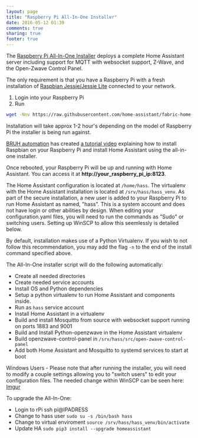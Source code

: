 ```yaml
---
layout: page
title: "Raspberry Pi All-In-One Installer"
date: 2016-05-12 01:39
comments: true
sharing: true
footer: true
---
```


The [Raspberry Pi All-In-One Installer](https://github.com/home-assistant/fabric-home-assistant) deploys a complete Home Assistant server including support for MQTT with websocket support, Z-Wave, and the Open-Zwave Control Panel.

The only requirement is that you have a Raspberry Pi with a fresh installation of [Raspbian Jessie/Jessie Lite](https://www.raspberrypi.org/downloads/raspbian/) connected to your network.

 1. Login into your Raspberry Pi
 2. Run

```bash
wget -Nnv https://raw.githubusercontent.com/home-assistant/fabric-home-assistant/master/hass_rpi_installer.sh && bash hass_rpi_installer.sh;
```

Installation will take approx 1-2 hour's depending on the model of Raspberry Pi the installer is being run against.

[BRUH automation](http://www.bruhautomation.com) has created [a tutorial video](https://www.youtube.com/watch?v=VGl3KTrYo6s) explaining how to install Raspbian on your Raspberry Pi and install Home Assistant using the all-in-one installer.

Once rebooted, your Raspberry Pi will be up and running with Home Assistant. You can access it at **http://your_raspberry_pi_ip:8123**.

The Home Assistant configuration is located at `/home/hass`. The virtualenv with the Home Assistant installation is located at `/srv/hass/hass_venv`. As part of the secure installation, a new user is added to your Raspberry Pi to run Home Assistant as named, "hass". This is a system account and does not have login or other abilities by design. When editing your configuration.yaml files, you will need to run the commands as "Sudo" or switching users. Setting up WinSCP to allow this seemlessly is detailed below.

By default, installation makes use of a Python Virtualenv. If you wish to not follow this recommendation, you may add the flag `-n` to the end of the install command specified above.

The All-In-One installer script will do the following automatically:

*  Create all needed directories
*  Create needed service accounts
*  Install OS and Python dependencies
*  Setup a python virtualenv to run Home Assistant and components inside.
*  Run as `hass` service account
*  Install Home Assistant in a virtualenv
*  Build and install Mosquitto from source with websocket support running on ports 1883 and 9001
*  Build and Install Python-openzwave in the Home Assistant virtualenv
*  Build openzwave-control-panel in `/srv/hass/src/open-zwave-control-panel`
*  Add both Home Assistant and Mosquitto to systemd services to start at boot



Windows Users - Please note that after running the installer, you will need to modify a couple settings allowing you to "switch users" to edit your configuration files. The needed change within WinSCP can be seen here: [Imgur](http://i.imgur.com/tlOljo6.jpg)

To upgrade the All-In-One:
* Login to rPi ssh pi@IPADRESS
* Change to hass user `sudo su -s /bin/bash hass`
* Change to virtual enviroment `source /srv/hass/hass_venv/bin/activate`
* Update HA `sudo pip3 install --upgrade homeassistant`

